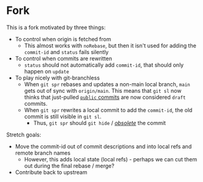 # Fork

This is a fork motivated by three things:

- To control when origin is fetched from
  - This almost works with `noRebase`, but then it isn't used for adding the `commit-id` and `status` fails silently
- To control when commits are rewritten
  - `status` should not automatically add `commit-id`, that should only happen on `update`
- To play nicely with git-branchless
  - When `git spr` rebases and updates a non-main local branch, `main` gets out of sync with `origin/main`.
    This means that `git sl` now thinks that just-pulled [`public` commits](https://github.com/arxanas/git-branchless/wiki/Command:-git-smartlog#public-commits)
    are now considered `draft` commits.
  - When `git spr` rewrites a local commit to add the `commit-id`, the old commit is still visible in `git sl`.
    - Thus, `git spr` should `git hide` / [_obsolete_](https://github.com/arxanas/git-branchless/blob/13b72512df612429be537601ab97ba71be323472/git-branchless-lib/src/core/eventlog.rs#L143) the commit

Stretch goals:

- Move the commit-id out of commit descriptions and into local refs and remote branch names
  - However, this adds local state (local refs) - perhaps we can cut them out during the final rebase / merge?
- Contribute back to upstream
